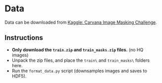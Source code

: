# Data

Data can be downloaded from [Kaggle: Carvana Image Masking Challenge](https://www.kaggle.com/c/carvana-image-masking-challenge/data).


## Instructions

* **Only download the `train.zip` and `train_masks.zip` files.** (no HQ images)
* Unpack the zip files, and place the `train\` and `train_masks\` folders here.
* Run the `format_data.py` script (downsamples images and saves to HDF5).
